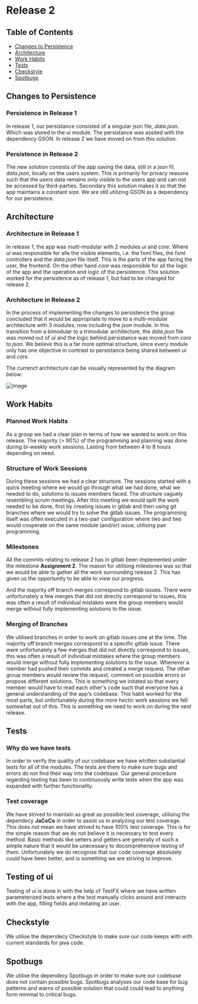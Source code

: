 # Release 2

## Table of Contents

- [Changes to Persistence](#changes-to-persistence)
- [Architecture](#architecture)
- [Work Habits](#work-habits)
- [Tests](#tests)
- [Checkstyle](#checkstyle)
- [Spotbugs](#spotbugs)

## Changes to Persistence

### Persistence in Release 1

In release 1, our persistance consisted of a singular json file, *data.json*. Which was stored in the ui module. The persistance was assited with the dependency GSON. In release 2 we have moved on from this solution.

### Persistence in Release 2

The new solution consists of the app saving the data, still in a json fil, *data.json*, locally on the users system. This is primarily for privacy reasons such that the users data remains only visible to the users app and can not be accessed by third-parties. Secondary this solution makes it so that the app maintains a constant size. We are still utilizing GSON as a dependency for our persistence.

## Architecture

### Architecture in Release 1

In release 1, the app was multi-modular with 2 modules *ui* and *core*. Where *ui* was responsible for alle the visible elements, i.e. the fxml files, the fxml controllers and the *data.json* file itself. This is the parts of the app facing the user, the frontend. On the other hand *core* was responsible for all the logic of the app and the operation and logic of the persistence. This solution worked for the persistence as of release 1, but had to be changed for release 2.

### Architecture in Release 2

In the process of implementing the changes to persistence the group concluded that it would be appropriate to move to a multi-modular architecture with 3 modules, now including the *json* module. In this transition from a bimodular to a trimodular architecture, the *data.json* file was moved out of *ui* and the logic behind persistance was moved from *core* to *json*. We believe this is a far more optimal structure, since every module only has one objective in contrast to persistance being shared between *ui* and *core*.

The currenct architecture can be visually represented by the diagram below:

![image](../../mixmaven/architecture.png)

## Work Habits

### Planned Work Habits

As a group we had a clear plan in terms of how we wanted to work on this release. The majority (> 90%) of the programming and planning was done during bi-weekly work sessions. Lasting from between 4 to 8 hours depending on need.

### Structure of Work Sessions

During these sessions we had a clear structure. The sessions started with a quick meeting where we would go through what we had done, what we needed to do, solutions to issues members faced. The structure vaguely resembling scrum meetings. After this meeting we would split the work needed to be done, first by creating issues in gitlab and then using git branches where we would try to solve the gitlab issues. The programming itself was often executed in a two-pair configuration where two and two would cooperate on the same module (and/or) issue, utilising pair programming.

### Milestones

All the commits relating to release 2 has in gitlab been implemented under the milestone **Assignment 2**. The reason for utilising milestones was so that we would be able to gather all the work surrounding release 2. This has given us the opportunity to be able to view our progress.

 And the majority off branch merges correspond to gitlab issues. There were unfortunately a few merges that did not directly correspond to issues, this was often a result of individual mistakes were the group members would merge without fully implementing solutions to the issue.

### Merging of Branches

We utilised branches in order to work on gitlab issues one at the time. The majority off branch merges correspond to a specific gitlab issue. There were unfortunately a few merges that did not directly correspond to issues, this was often a result of individual mistakes where the group members would merge without fully implementing solutions to the issue.
Whenever a member had pushed their commits and created a merge request. The other group members would review the request, comment on possible errors or propose different solutions. This is something we initated so that every member would have to read each other's code such that everyone has a general understanding of the app's codebase. This habit worked for the most parts, but unfortunately during the more hectic work sessions we fell somewhat out of this. This is something we need to work on during the next release.

## Tests

### Why do we have tests

In order to verify the quality of our codebase we have wtritten substantial tests for all of the modules. The tests are there to make sure bugs and errors do not find their way into the codebase. Our general procedure regarding testing has been to continuously write tests when the app was expanded with further functionality.

### Test coverage

We have strived to maintain as great as possible test coverage, utilising the dependecy **JaCoCo** in order to assist us in analyzing our test coverage. This does not mean we have strived to have 100% test coverage. This is for the simple reason that we do not believe it is necessary to test every method. Basic methods like setters and getters are generally of such a simple nature that it would be unecessary to docomprehensive testing of them. Unfortunately we do recognise that our code coverage absolutely could have been better, and is something we are striving to improve.

## Testing of ui

Testing of *ui* is done in with the help of TestFX where we have written parameterized tests where a the test manually clicks around and interacts with the app, filling fields and imitating an user.

## Checkstyle

We utilise the dependecy Checkstyle to make sure our code keeps with with current standards for java code.

## Spotbugs

We utilise the dependecy Spotbugs in order to make sure our codebase does not contain possible bugs. Spotbugs analyses our code base for bug patterns and warns of possible solution that could could lead to anything form minimal to critical bugs.
